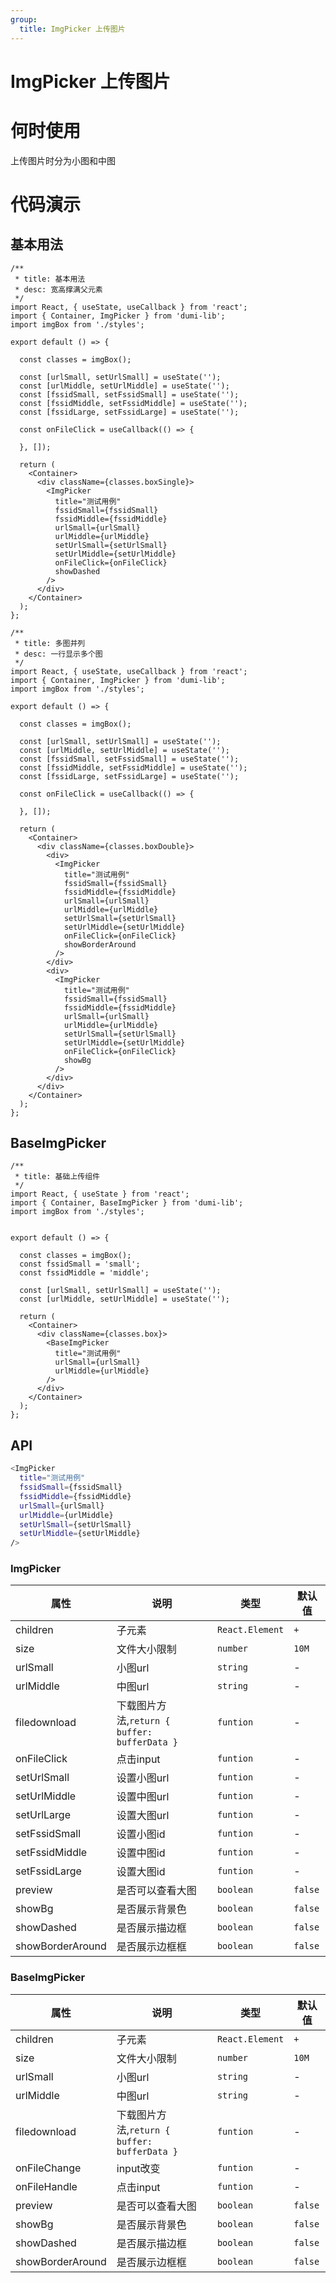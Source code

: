 ```yaml
---
group:
  title: ImgPicker 上传图片
---
```


# ImgPicker 上传图片

# 何时使用

上传图片时分为小图和中图

# 代码演示

## 基本用法

```tsx
/**
 * title: 基本用法
 * desc: 宽高撑满父元素
 */
import React, { useState, useCallback } from 'react';
import { Container, ImgPicker } from 'dumi-lib';
import imgBox from './styles';

export default () => {

  const classes = imgBox();

  const [urlSmall, setUrlSmall] = useState('');
  const [urlMiddle, setUrlMiddle] = useState('');
  const [fssidSmall, setFssidSmall] = useState('');
  const [fssidMiddle, setFssidMiddle] = useState('');
  const [fssidLarge, setFssidLarge] = useState('');

  const onFileClick = useCallback(() => {

  }, []);

  return (
    <Container>
      <div className={classes.boxSingle}>
        <ImgPicker
          title="测试用例"  
          fssidSmall={fssidSmall}
          fssidMiddle={fssidMiddle}
          urlSmall={urlSmall}
          urlMiddle={urlMiddle}
          setUrlSmall={setUrlSmall}
          setUrlMiddle={setUrlMiddle}
          onFileClick={onFileClick}
          showDashed
        />
      </div>
    </Container>
  );
};
```

```tsx
/**
 * title: 多图并列
 * desc: 一行显示多个图
 */
import React, { useState, useCallback } from 'react';
import { Container, ImgPicker } from 'dumi-lib';
import imgBox from './styles';

export default () => {

  const classes = imgBox();

  const [urlSmall, setUrlSmall] = useState('');
  const [urlMiddle, setUrlMiddle] = useState('');
  const [fssidSmall, setFssidSmall] = useState('');
  const [fssidMiddle, setFssidMiddle] = useState('');
  const [fssidLarge, setFssidLarge] = useState('');

  const onFileClick = useCallback(() => {

  }, []);

  return (
    <Container>
      <div className={classes.boxDouble}>
        <div>
          <ImgPicker
            title="测试用例"  
            fssidSmall={fssidSmall}
            fssidMiddle={fssidMiddle}
            urlSmall={urlSmall}
            urlMiddle={urlMiddle}
            setUrlSmall={setUrlSmall}
            setUrlMiddle={setUrlMiddle}
            onFileClick={onFileClick}
            showBorderAround
          />
        </div>
        <div>
          <ImgPicker
            title="测试用例"  
            fssidSmall={fssidSmall}
            fssidMiddle={fssidMiddle}
            urlSmall={urlSmall}
            urlMiddle={urlMiddle}
            setUrlSmall={setUrlSmall}
            setUrlMiddle={setUrlMiddle}
            onFileClick={onFileClick}
            showBg
          />
        </div>
      </div>
    </Container>
  );
};
```

## BaseImgPicker

```tsx
/**
 * title: 基础上传组件
 */
import React, { useState } from 'react';
import { Container, BaseImgPicker } from 'dumi-lib';
import imgBox from './styles';


export default () => {

  const classes = imgBox();
  const fssidSmall = 'small';
  const fssidMiddle = 'middle';

  const [urlSmall, setUrlSmall] = useState('');
  const [urlMiddle, setUrlMiddle] = useState('');

  return (
    <Container>
      <div className={classes.box}>
        <BaseImgPicker
          title="测试用例"
          urlSmall={urlSmall}
          urlMiddle={urlMiddle}
        />
      </div>
    </Container>
  );
};
```
## API

```bash
<ImgPicker
  title="测试用例"  
  fssidSmall={fssidSmall}
  fssidMiddle={fssidMiddle}
  urlSmall={urlSmall}
  urlMiddle={urlMiddle}
  setUrlSmall={setUrlSmall}
  setUrlMiddle={setUrlMiddle}
/>
```

### ImgPicker
| 属性      | 说明                                                                        | 类型   | 默认值 |
| --------- | --------------------------------------------------------------------------- | ------ | ------ |
| children   | 子元素 | `React.Element` |   `+`      |
| size   | 文件大小限制 | `number` |   `10M`      |
| urlSmall | 小图url                                        | `string` | -    |
| urlMiddle | 中图url                                        | `string` | -    |
| filedownload | 下载图片方法,`return { buffer: bufferData }`                                       | `funtion` | -    |
| onFileClick |             点击input                           | `funtion` | -    |
| setUrlSmall |             设置小图url                           | `funtion` | -    |
| setUrlMiddle |             设置中图url                           | `funtion` | -    |
| setUrlLarge |             设置大图url                           | `funtion` | -    |
| setFssidSmall |             设置小图id                          | `funtion` | -    |
| setFssidMiddle |             设置中图id                           | `funtion` | -    |
| setFssidLarge |             设置大图id                           | `funtion` | -    |
| preview | 是否可以查看大图                                       | `boolean` | `false`   |
| showBg | 是否展示背景色                                       | `boolean` | `false`   |
| showDashed | 是否展示描边框                                       | `boolean` | `false`   |
| showBorderAround | 是否展示边框框                                       | `boolean` | `false`   |

### BaseImgPicker
| 属性      | 说明                                                                        | 类型   | 默认值 |
| --------- | --------------------------------------------------------------------------- | ------ | ------ |
| children   | 子元素 | `React.Element` |   `+`      |
| size   | 文件大小限制 | `number` |   `10M`      |
| urlSmall | 小图url                                        | `string` | -    |
| urlMiddle | 中图url                                        | `string` | -    |
| filedownload | 下载图片方法,`return { buffer: bufferData }`                                       | `funtion` | -    |
| onFileChange |              input改变                          | `funtion` | -    |
| onFileHandle |             点击input                           | `funtion` | -    |
| preview | 是否可以查看大图                                       | `boolean` | `false`   |
| showBg | 是否展示背景色                                       | `boolean` | `false`   |
| showDashed | 是否展示描边框                                       | `boolean` | `false`   |
| showBorderAround | 是否展示边框框                                       | `boolean` | `false`   |

